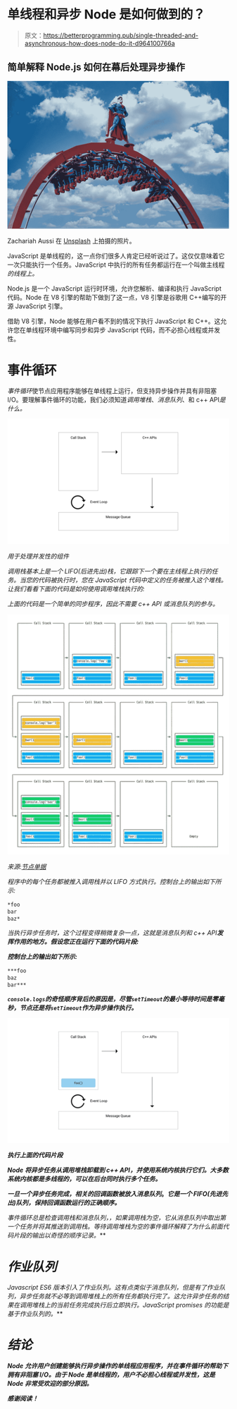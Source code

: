 # 单线程和异步 Node 是如何做到的？

> 原文：<https://betterprogramming.pub/single-threaded-and-asynchronous-how-does-node-do-it-d964100766a>

## 简单解释 Node.js 如何在幕后处理异步操作

![](img/b66cb172114159d5a106b819a71bf22a.png)

Zachariah Aussi 在 [Unsplash](https://unsplash.com?utm_source=medium&utm_medium=referral) 上拍摄的照片。

JavaScript 是单线程的，这一点你们很多人肯定已经听说过了。这仅仅意味着它一次只能执行一个任务。JavaScript 中执行的所有任务都运行在一个叫做主线程*的线程上。*

Node.js 是一个 JavaScript 运行时环境，允许您解析、编译和执行 JavaScript 代码。Node 在 V8 引擎的帮助下做到了这一点，V8 引擎是谷歌用 C++编写的开源 JavaScript 引擎。

借助 V8 引擎，Node 能够在用户看不到的情况下执行 JavaScript 和 C++。这允许您在单线程环境中编写同步和异步 JavaScript 代码，而不必担心线程或并发性。

# 事件循环

*事件循环*使节点应用程序能够在单线程上运行，但支持异步操作并具有非阻塞 I/O。要理解事件循环的功能，我们必须知道*调用堆栈*、*消息队列*、和 c++ API*是什么。*

*![](img/67255b8c825b4d7af916a6c131b10e68.png)*

*用于处理并发性的组件*

*调用栈基本上是一个 LIFO(后进先出)栈，它跟踪下一个要在主线程上执行的任务。当您的代码被执行时，您在 JavaScript 代码中定义的任务被推入这个堆栈。让我们看看下面的代码是如何使用调用堆栈执行的:*

*上面的代码是一个简单的同步程序，因此不需要 c++ API 或消息队列的参与。*

*![](img/1b54cc28ed0dce317853798b2206878f.png)*

*来源:[节点单据](https://nodejs.dev/learn/the-nodejs-event-loop)*

*程序中的每个任务都被推入调用栈并以 LIFO 方式执行。控制台上的输出如下所示:*

```
*foo
bar
baz*
```

*当执行异步任务时，这个过程变得稍微复杂一点，这就是消息队列和 c++ API**发挥作用的地方。假设您正在运行下面的代码片段:***

***控制台上的输出如下所示:***

```
***foo
baz
bar***
```

***`console.logs`的奇怪顺序背后的原因是，尽管`setTimeout`的最小等待时间是零毫秒，节点还是将`setTimeout`作为异步操作执行。***

***![](img/d246f55b0ac305f42bc897477d5d0e90.png)***

***执行上面的代码片段***

***Node 将异步任务从调用堆栈卸载到 c++ API，并使用系统内核执行它们。大多数系统内核都是多线程的，可以在后台同时执行多个任务。***

***一旦一个异步任务完成，相关的回调函数被放入消息队列*。*它是一个 FIFO(先进先出)队列，保持回调函数运行的正确顺序。***

***事件循环总是检查调用栈和消息队列*，*，如果调用栈为空，它从消息队列中取出第一个任务并将其推送到调用栈。等待调用堆栈为空的事件循环解释了为什么前面代码片段的输出以奇怪的顺序记录。***

# ***作业队列***

***Javascript ES6 版本引入了*作业队列*。这有点类似于消息队列，但是有了作业队列，异步任务就不必等到调用堆栈上的所有任务都执行完了。这允许异步任务的结果在调用堆栈上的当前任务完成执行后立即执行。JavaScript promises 的功能是基于作业队列的。***

# ***结论***

***Node 允许用户创建能够执行异步操作的单线程应用程序，并在事件循环的帮助下拥有非阻塞 I/O。由于 Node 是单线程的，用户不必担心线程或并发性，这是 Node 非常受欢迎的部分原因。***

***感谢阅读！***